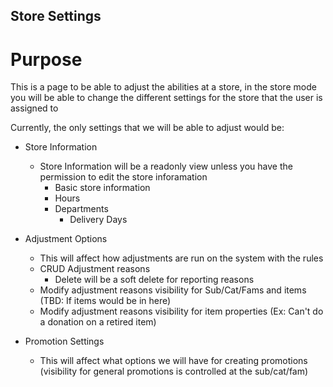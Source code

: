 ## Store Settings

# Purpose

This is a page to be able to adjust the abilities at a store, in the store mode you will be able to change the different settings for the store that the user is assigned to

Currently, the only settings that we will be able to adjust would be:
- Store Information
  - Store Information will be a readonly view unless you have the permission to edit the store inforamation
    - Basic store information
    - Hours
    - Departments
      - Delivery Days

- Adjustment Options 
  - This will affect how adjustments are run on the system with the rules
  - CRUD Adjustment reasons
    - Delete will be a soft delete for reporting reasons
  - Modify adjustment reasons visibility for Sub/Cat/Fams and items (TBD: If items would be in here)
  - Modify adjustment reasons visibility for item properties (Ex: Can't do a donation on a retired item)

- Promotion Settings
  - This will affect what options we will have for creating promotions (visibility for general promotions is controlled at the sub/cat/fam)